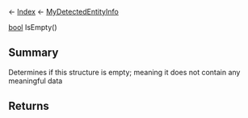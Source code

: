 ← [Index](Api-Index) ← [MyDetectedEntityInfo](Sandbox.ModAPI.Ingame.MyDetectedEntityInfo)

[bool](System.Boolean) IsEmpty()

## Summary

Determines if this structure is empty; meaning it does not contain any meaningful data

## Returns



